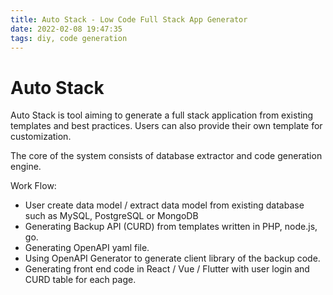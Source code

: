 ```yaml
---
title: Auto Stack - Low Code Full Stack App Generator
date: 2022-02-08 19:47:35
tags: diy, code generation
---
```


# Auto Stack 

Auto Stack is tool aiming to generate a full stack application from existing templates and best practices. Users can also provide their own template for customization. 

The core of the system consists of database extractor and code generation engine. 

Work Flow:
- User create data model / extract data model from existing database such as MySQL, PostgreSQL or MongoDB
- Generating Backup API (CURD) from templates written in PHP, node.js, go. 
- Generating OpenAPI yaml file.
- Using OpenAPI Generator to generate client library of the backup code.
- Generating front end code in React / Vue / Flutter with user login and CURD table for each page.


